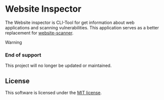 # Website Inspector
The Website inspector is CLI-Tool for get information about web applications and scanning vulnerabilities.
This application serves as a better replacement for [website-scanner](https://github.com/lukasbecvar/website-scanner).

> [!WARNING]
> ### End of support
> This project will no longer be updated or maintained.

## License
This software is licensed under the [MIT license](https://github.com/lukasbecvar/website-inspector/blob/main/LICENSE).
